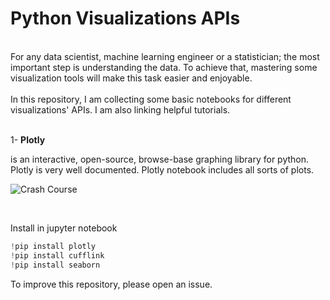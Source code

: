# Python Visualizations APIs
<br/>
For any data scientist, machine learning engineer or a statistician; the most important step is understanding the data. To achieve that, mastering some visualization tools will make this task easier and enjoyable.<br/>
<br/>
In this repository, I am collecting some basic notebooks for different visualizations' APIs. I am also linking helpful tutorials. <br/>
<br/>

1- **Plotly** 

is an interactive, open-source, browse-base graphing library for python. Plotly is very well documented. Plotly notebook includes all sorts of plots. <br/>

![Crash Course](https://www.youtube.com/watch?v=GGL6U0k8WYA&ab_channel=DerekBanas)

<br/>

Install in jupyter notebook 

```python
!pip install plotly
!pip install cufflink
!pip install seaborn
```

To improve this repository, please open an issue. 


